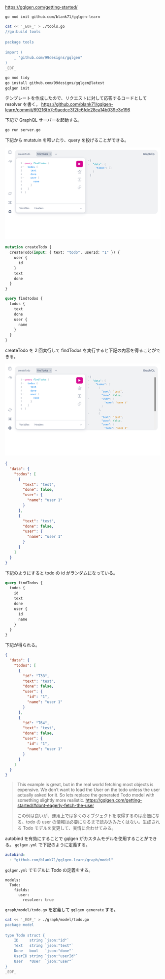 https://gqlgen.com/getting-started/

```bash
go mod init github.com/blank71/gqlgen-learn
```

```bash
cat << '_EOF_' > ./tools.go
//go:build tools

package tools

import (
	_ "github.com/99designs/gqlgen"
)
_EOF_
```

```bash
go mod tidy
go install github.com/99designs/gqlgen@latest
gqlgen init
```

テンプレートを作成したので、リクエストに対して応答するコードとして resolver を書く。
https://github.com/blank71/gqlgen-learn/commit/69216fb7c9aedcc3f2fc6fde28ca14b039e3e196

下記で GraphQL サーバーを起動する。

```bash
go run server.go 
```

下記から mutatuin を叩いたり、query を投げることができる。

![01-01](./img/01-01.png)

```graphql
mutation createTodo {
  createTodo(input: { text: "todo", userId: "1" }) {
    user {
      id
    }
    text
    done
  }
}
```
```graphql
query findTodos {
  todos {
    text
    done
    user {
      name
    }
  }
}
```

createTodo を 2 回実行して findTodos を実行すると下記の内容を得ることができる。

![01-02](./img/01-02.png)

```json
{
  "data": {
    "todos": [
      {
        "text": "test",
        "done": false,
        "user": {
          "name": "user 1"
        }
      },
      {
        "text": "test",
        "done": false,
        "user": {
          "name": "user 1"
        }
      }
    ]
  }
}
```

下記のようにすると todo の id がランダムになっている。

```graphql
query findTodos {
  todos {
    id
    text
    done
    user {
      id
      name
    }
  }
}
```

下記が得られる。

```json
{
  "data": {
    "todos": [
      {
        "id": "T38",
        "text": "test",
        "done": false,
        "user": {
          "id": "1",
          "name": "user 1"
        }
      },
      {
        "id": "T64",
        "text": "test",
        "done": false,
        "user": {
          "id": "1",
          "name": "user 1"
        }
      }
    ]
  }
}
```

> This example is great, but in the real world fetching most objects is expensive. We don’t want to load the User on the todo unless the user actually asked for it. So lets replace the generated Todo model with something slightly more realistic.
> https://gqlgen.com/getting-started/#dont-eagerly-fetch-the-user
>
> この例は良いが、運用上では多くのオブジェクトを取得するのは高価になる。todo の user の情報は必要になるまで読み込みたくはない。生成される Todo モデルを変更して、実情に合わせてみる。

autobind を有効にすることで gqlgen がカスタムモデルを使用することができる。
`gqlgen.yml` で下記のように定義する。

```yml
autobind:
  - "github.com/blank71/gqlgen-learn/graph/model"
```

`gqlgen.yml` でモデルに Todo の定義をする。

```
models:
  Todo:
    fields:
      user:
        resolver: true
```

`graph/model/todo.go` を定義して `gqlgen generate` する。

```bash
cat << '_EOF_' > ./graph/model/todo.go
package model

type Todo struct {
	ID     string `json:"id"`
	Text   string `json:"text"`
	Done   bool   `json:"done"`
	UserID string `json:"userId"`
	User   *User  `json:"user"`
}
_EOF_
```
